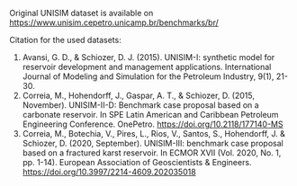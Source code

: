 Original UNISIM dataset is available on https://www.unisim.cepetro.unicamp.br/benchmarks/br/

Citation for the used datasets:
1. Avansi, G. D., & Schiozer, D. J. (2015). UNISIM-I: synthetic model for reservoir development and management applications. International Journal of Modeling and Simulation for the Petroleum Industry, 9(1), 21-30.
2. Correia, M., Hohendorff, J., Gaspar, A. T., & Schiozer, D. (2015, November). UNISIM-II-D: Benchmark case proposal based on a carbonate reservoir. In SPE Latin American and Caribbean Petroleum Engineering Conference. OnePetro. https://doi.org/10.2118/177140-MS
3. Correia, M., Botechia, V., Pires, L., Rios, V., Santos, S., Hohendorff, J. & Schiozer, D. (2020, September). UNISIM-III: benchmark case proposal based on a fractured karst reservoir. In ECMOR XVII (Vol. 2020, No. 1, pp. 1-14). European Association of Geoscientists & Engineers. https://doi.org/10.3997/2214-4609.202035018

